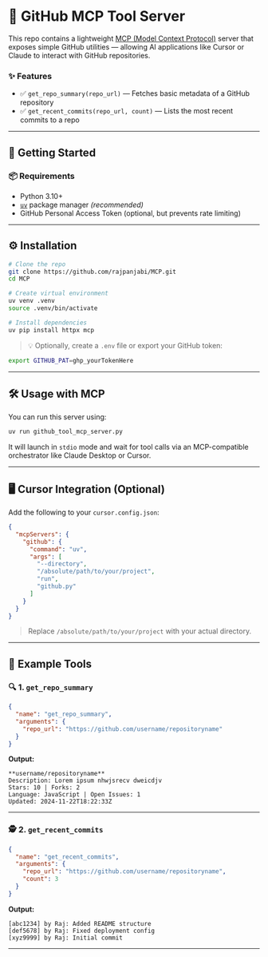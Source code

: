 # 🔧 GitHub MCP Tool Server

This repo contains a lightweight [MCP (Model Context Protocol)](https://modelcontextprotocol.io/introduction) server that exposes simple GitHub utilities — allowing AI applications like Cursor or Claude to interact with GitHub repositories.

### ✨ Features
- ✅ `get_repo_summary(repo_url)` — Fetches basic metadata of a GitHub repository
- ✅ `get_recent_commits(repo_url, count)` — Lists the most recent commits to a repo

---

## 🚀 Getting Started

### 📦 Requirements
- Python 3.10+
- [`uv`](https://github.com/astral-sh/uv) package manager *(recommended)*
- GitHub Personal Access Token (optional, but prevents rate limiting)

---

## ⚙️ Installation

```bash
# Clone the repo
git clone https://github.com/rajpanjabi/MCP.git
cd MCP

# Create virtual environment
uv venv .venv
source .venv/bin/activate

# Install dependencies
uv pip install httpx mcp
```

> 💡 Optionally, create a `.env` file or export your GitHub token:
```bash
export GITHUB_PAT=ghp_yourTokenHere
```

---

## 🛠️ Usage with MCP

You can run this server using:

```bash
uv run github_tool_mcp_server.py
```

It will launch in `stdio` mode and wait for tool calls via an MCP-compatible orchestrator like Claude Desktop or Cursor.

---

## 🖥️ Cursor Integration (Optional)

Add the following to your `cursor.config.json`:

```json
{
  "mcpServers": {
    "github": {
      "command": "uv",
      "args": [
        "--directory",
        "/absolute/path/to/your/project",
        "run",
        "github.py"
      ]
    }
  }
}
```

> Replace `/absolute/path/to/your/project` with your actual directory.

---

## 🧪 Example Tools

### 🔍 1. `get_repo_summary`

```json
{
  "name": "get_repo_summary",
  "arguments": {
    "repo_url": "https://github.com/username/repositoryname"
  }
}
```

**Output:**
```
**username/repositoryname**
Description: Lorem ipsum nhwjsrecv dweicdjv 
Stars: 10 | Forks: 2
Language: JavaScript | Open Issues: 1
Updated: 2024-11-22T18:22:33Z
```

---

### 🕵️ 2. `get_recent_commits`

```json
{
  "name": "get_recent_commits",
  "arguments": {
    "repo_url": "https://github.com/username/repositoryname",
    "count": 3
  }
}
```

**Output:**
```
[abc1234] by Raj: Added README structure
[def5678] by Raj: Fixed deployment config
[xyz9999] by Raj: Initial commit
```

---







